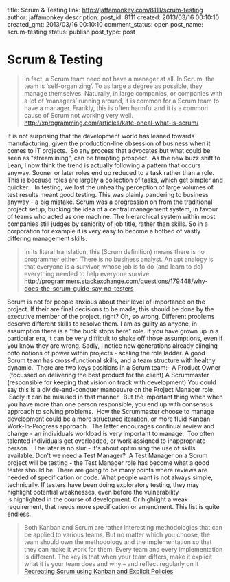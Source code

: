 title: Scrum & Testing
link: http://jaffamonkey.com/8111/scrum-testing
author: jaffamonkey
description: 
post_id: 8111
created: 2013/03/16 00:10:10
created_gmt: 2013/03/16 00:10:10
comment_status: open
post_name: scrum-testing
status: publish
post_type: post

# Scrum & Testing

> In fact, a Scrum team need not have a manager at all. In Scrum, the team is ‘self-organizing’. To as large a degree as possible, they manage themselves. Naturally, in large companies, or companies with a lot of ‘managers’ running around, it is common for a Scrum team to have a manager. Frankly, this is often harmful and it is a common cause of Scrum not working very well. http://xprogramming.com/articles/kate-oneal-what-is-scrum/

It is not surprising that the development world has leaned towards manufacturing, given the production-line obsession of business when it comes to IT projects.  So any process that advocates but what could be seen as "streamlining", can be tempting prospect.  As the new buzz shift to Lean, I now think the trend is actually following a pattern that occurs anyway. Sooner or later roles end up reduced to a task rather than a role. This is because roles are largely a collection of tasks, which get simpler and quicker.   In testing, we lost the unhealthy perception of large volumes of test results meant good testing. This was plainly pandering to business anyway - a big mistake. Scrum was a progression on from the traditional project setup, bucking the idea of a central management system, in favour of teams who acted as one machine. The hierarchical system within most companies still judges by seniority of job title, rather than skills. So in a corporation for example it is very easy to become a hotbed of vastly differing management skills. 

> In its literal translation, this (Scrum definition) means there is no programmer either. There is no business analyst. An apt analogy is that everyone is a survivor, whose job is to do (and learn to do) everything needed to help everyone survive. http://programmers.stackexchange.com/questions/179448/why-does-the-scrum-guide-say-no-testers

Scrum is not for people anxious about their level of importance on the project. If their are final decisions to be made, this should be done by the executive member of the project, right? Oh, so wrong. Different problems deserve different skills to resolve them. I am as guilty as anyone, in assumption there is a "the buck stops here" role. If you have grown up in a particular era, it can be very difficult to shake off those assumptions, even if you know they are wrong. Sadly, I notice new generations already clinging onto notions of power within projects - scaling the role ladder. A good Scrum team has cross-functional skills, and a team structure with healthy dynamic.  There are two keys positions in a Scrum team:- A Product Owner  (focussed on delivering the best product for the client) A Scrummaster (responsible for keeping that vision on track with development) You could say this is a divide-and-conquer manoeuvre on the Project Manager role.  Sadly it can be misused in that manner.  But the important thing when when you have more than one person responsible, you end up with consensus approach to solving problems.  How the Scrummaster choose to manage development could be a more structured iteration, or more fluid Kanban Work-In-Progress approach.  The latter encourages continual review and change - an individuals workload is very important to manage.  Too often talented individuals get overloaded, or work assigned to inappropriate person.   The later is no slur - it's about optimising the use of skills available. Don't we need a Test Manager?  A Test Manager on a Scrum project will be testing - the Test Manager role has become what a good tester should be. There are going to be many points where reviews are needed of specification or code. What people want is not always simple, technically. If testers have been doing exploratory testing, they may highlight potential weaknesses, even before the vulnerability is highlighted in the course of development. Or highlight a weak requirement, that needs more specification or amendment. This list is quite endless. 

> Both Kanban and Scrum are rather interesting methodologies that can be applied to various teams. But no matter which you choose, the team should own the methodology and the implementation so that they can make it work for them. Every team and every implementation is different. The key is that when your team differs, make it explicit what it is your team does and why – and reflect regularly on it [Recreating Scrum using Kanban and Explicit Policies](http://blog.coryfoy.com/2011/07/recreating-scrum-using-kanban-and-explicit-policies/)